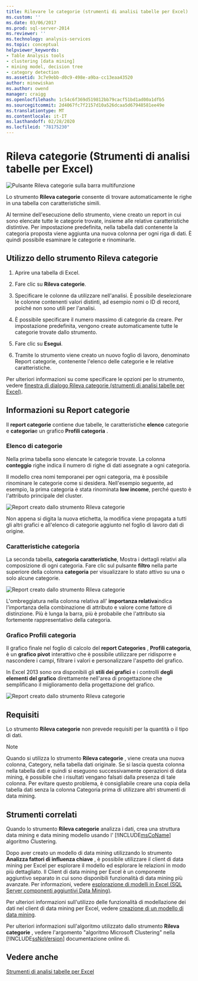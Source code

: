 ```yaml
---
title: Rilevare le categorie (strumenti di analisi tabelle per Excel) | Microsoft Docs
ms.custom: ''
ms.date: 03/06/2017
ms.prod: sql-server-2014
ms.reviewer: ''
ms.technology: analysis-services
ms.topic: conceptual
helpviewer_keywords:
- Table Analysis tools
- clustering [data mining]
- mining model, decision tree
- category detection
ms.assetid: 3c7e9ebb-d0c9-498e-a9ba-cc13eaa43520
author: minewiskan
ms.author: owend
manager: craigg
ms.openlocfilehash: 1c54c6f369d519812bb79cacf51bd1ad00a1dfb5
ms.sourcegitcommit: 2d4067fc7f2157d10a526dcaa5d67948581ee49e
ms.translationtype: MT
ms.contentlocale: it-IT
ms.lasthandoff: 02/28/2020
ms.locfileid: "78175230"
---
```

# <a name="detect-categories-table-analysis-tools-for-excel"></a>Rileva categorie (Strumenti di analisi tabelle per Excel)
  ![Pulsante Rileva categorie sulla barra multifunzione](media/tat-detectcat.gif "Pulsante Rileva categorie sulla barra multifunzione")

 Lo strumento **Rileva categorie** consente di trovare automaticamente le righe in una tabella con caratteristiche simili.

 Al termine dell'esecuzione dello strumento, viene creato un report in cui sono elencate tutte le categorie trovate, insieme alle relative caratteristiche distintive. Per impostazione predefinita, nella tabella dati contenente la categoria proposta viene aggiunta una nuova colonna per ogni riga di dati. È quindi possibile esaminare le categorie e rinominarle.

## <a name="using-the-detect-categories-tool"></a>Utilizzo dello strumento Rileva categorie

1.  Aprire una tabella di Excel.

2.  Fare clic su **Rileva categorie**.

3.  Specificare le colonne da utilizzare nell'analisi. È possibile deselezionare le colonne contenenti valori distinti, ad esempio nomi o ID di record, poiché non sono utili per l'analisi.

4.  È possibile specificare il numero massimo di categorie da creare. Per impostazione predefinita, vengono create automaticamente tutte le categorie trovate dallo strumento.

5.  Fare clic su **Esegui**.

6.  Tramite lo strumento viene creato un nuovo foglio di lavoro, denominato Report categorie, contenente l'elenco delle categorie e le relative caratteristiche.

 Per ulteriori informazioni su come specificare le opzioni per lo strumento, vedere [finestra di dialogo Rileva categorie (strumenti di analisi tabelle per Excel)](detect-categories-table-analysis-tools-for-excel.md).

## <a name="understanding-the-categories-report"></a>Informazioni su Report categorie
 Il **report categorie** contiene due tabelle, le caratteristiche **elenco** categorie e **categoria**e un grafico **Profili categoria** .

### <a name="category-list"></a>Elenco di categorie
 Nella prima tabella sono elencate le categorie trovate. La colonna **conteggio** righe indica il numero di righe di dati assegnate a ogni categoria.

 Il modello crea nomi temporanei per ogni categoria, ma è possibile rinominare le categorie come si desidera. Nell'esempio seguente, ad esempio, la prima categoria è stata rinominata **low income**, perché questo è l'attributo principale del cluster.

 ![Report creato dallo strumento Rileva categorie](media/dm13-tat-detectcat-report1.gif "Report creato dallo strumento Rileva categorie")

 Non appena si digita la nuova etichetta, la modifica viene propagata a tutti gli altri grafici e all'elenco di categorie aggiunto nel foglio di lavoro dati di origine.

### <a name="category-characteristics"></a>Caratteristiche categoria
 La seconda tabella, **categoria caratteristiche**, Mostra i dettagli relativi alla composizione di ogni categoria. Fare clic sul pulsante **filtro** nella parte superiore della colonna **categoria** per visualizzare lo stato attivo su una o solo alcune categorie.

 ![Report creato dallo strumento Rileva categorie](media/dm13-tat-detectcat-report2.gif "Report creato dallo strumento Rileva categorie")

 L'ombreggiatura nella colonna relativa all' **importanza relativa**indica l'importanza della combinazione di attributo e valore come fattore di distinzione. Più è lunga la barra, più è probabile che l'attributo sia fortemente rappresentativo della categoria.

### <a name="categories-profile-chart"></a>Grafico Profili categoria
 Il grafico finale nel foglio di calcolo del **report Categories** , **Profili categoria**, è un **grafico pivot** interattivo che è possibile utilizzare per ridisporre e nascondere i campi, filtrare i valori e personalizzare l'aspetto del grafico.

 In Excel 2013 sono ora disponibili gli **stili dei grafici** e i controlli **degli elementi del grafico** direttamente nell'area di progettazione che semplificano il miglioramento della progettazione del grafico.

 ![Report creato dallo strumento Rileva categorie](media/dm13-tat-detectcat-report3.gif "Report creato dallo strumento Rileva categorie")

## <a name="requirements"></a>Requisiti
 Lo strumento **Rileva categorie** non prevede requisiti per la quantità o il tipo di dati.

> [!NOTE]
>  Quando si utilizza lo strumento **Rileva categorie** , viene creata una nuova colonna, Category, nella tabella dati originale. Se si lascia questa colonna nella tabella dati e quindi si eseguono successivamente operazioni di data mining, è possibile che i risultati vengano falsati dalla presenza di tale colonna. Per evitare questo problema, è consigliabile creare una copia della tabella dati senza la colonna Categoria prima di utilizzare altri strumenti di data mining.

## <a name="related-tools"></a>Strumenti correlati
 Quando lo strumento **Rileva categorie** analizza i dati, crea una struttura data mining e data mining modello usando l' [!INCLUDE[msCoName](../includes/msconame-md.md)] algoritmo Clustering.

 Dopo aver creato un modello di data mining utilizzando lo strumento **Analizza fattori di influenza chiave** , è possibile utilizzare il client di data mining per Excel per esplorare il modello ed esplorare le relazioni in modo più dettagliato. Il Client di data mining per Excel è un componente aggiuntivo separato in cui sono disponibili funzionalità di data mining più avanzate. Per informazioni, vedere [esplorazione di modelli in Excel &#40;SQL Server componenti aggiuntivi Data Mining&#41;](browsing-models-in-excel-sql-server-data-mining-add-ins.md).

 Per ulteriori informazioni sull'utilizzo delle funzionalità di modellazione dei dati nel client di data mining per Excel, vedere [creazione di un modello di data mining](creating-a-data-mining-model.md).

 Per ulteriori informazioni sull'algoritmo utilizzato dallo strumento **Rileva categorie** , vedere l'argomento "algoritmo Microsoft Clustering" nella [!INCLUDE[ssNoVersion](../includes/ssnoversion-md.md)] documentazione online di.

## <a name="see-also"></a>Vedere anche
 [Strumenti di analisi tabelle per Excel](table-analysis-tools-for-excel.md)


